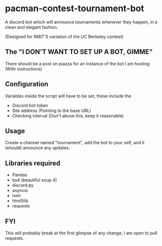 # pacman-contest-tournament-bot

A discord bot which will announce tournaments whenever they happen, in a clean and elegant fashion. 

(Designed for RMIT'S variation of the UC Berkeley contest)

## The "I DON'T WANT TO SET UP A BOT, GIMME"

There should be a post on piazza for an instance of the bot I am hosting (With instructions) 

## Configuration

Variables inside the script will have to be set, these include the 
* Discord bot token
* Site address (Pointing to the base URL)
* Checking interval (Don't abuse this, keep it reasonable)

## Usage

Create a channel named "tournament", add the bot to your self, and it (should) announce any updates.

## Libraries required
* Pandas
* bs4 (beautiful soup 4)
* discord.py
* asyncio
* lxml
* html5lib
* requests


## FYI

This will probably break at the first glimpse of any change, I am open to pull requests.